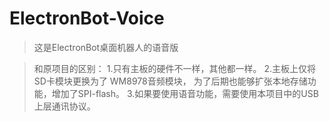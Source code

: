 # ElectronBot-Voice

> 这是ElectronBot桌面机器人的语音版

> 和原项目的区别：
> 1.只有主板的硬件不一样，其他都一样。
> 2.主板上仅将SD卡模块更换为了 WM8978音频模块， 为了后期也能够扩张本地存储功能，增加了SPI-flash。
> 3.如果要使用语音功能，需要使用本项目中的USB上层通讯协议。


